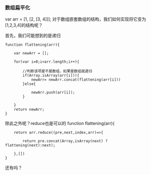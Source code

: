 ### 数组扁平化 ###

var arr = [1, [2, [3, 4]]];
对于数组嵌套数组的结构，我们如何实现将它变为 [1,2,3,4]的结构呢？

首先，我们可能想到的是递归

	function flattening(arr){
	
		var newArr = [];

		for(var i=0;i<arr.length;i++){
			
			//判断该项是不是数组，如果是数组就递归
			if(Array.isArray(arr[i])){
				newArr= newArr.concat(flattening(arr[i]))
			}else{

				newArr.push(arr[i]);
			}
		
		}
	 	return newArr;
	}

除此之外呢？reduce也是可以的
	function flattening(arr){
		 

		return arr.reduce((pre,next,index,arr)=>{
   
			return pre.concat(Array,isArray(next) ? flattening(next):next);

		},[])
	}


还有吗？